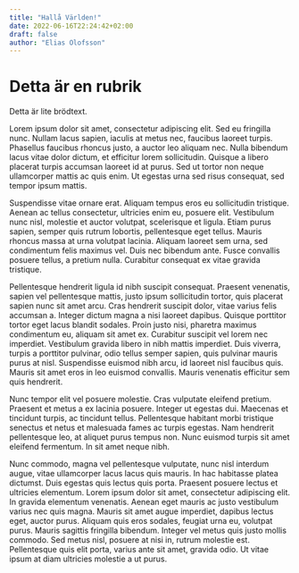 ```yaml
---
title: "Hallå Världen!"
date: 2022-06-16T22:24:42+02:00
draft: false
author: "Elias Olofsson"
---
```


# Detta är en rubrik

Detta är lite brödtext. 

Lorem ipsum dolor sit amet, consectetur adipiscing elit. Sed eu fringilla nunc. Nullam lacus sapien, iaculis at metus nec, faucibus laoreet turpis. Phasellus faucibus rhoncus justo, a auctor leo aliquam nec. Nulla bibendum lacus vitae dolor dictum, et efficitur lorem sollicitudin. Quisque a libero placerat turpis accumsan laoreet id at purus. Sed ut tortor non neque ullamcorper mattis ac quis enim. Ut egestas urna sed risus consequat, sed tempor ipsum mattis.

Suspendisse vitae ornare erat. Aliquam tempus eros eu sollicitudin tristique. Aenean ac tellus consectetur, ultricies enim eu, posuere elit. Vestibulum nunc nisl, molestie et auctor volutpat, scelerisque et ligula. Etiam purus sapien, semper quis rutrum lobortis, pellentesque eget tellus. Mauris rhoncus massa at urna volutpat lacinia. Aliquam laoreet sem urna, sed condimentum felis maximus vel. Duis nec bibendum ante. Fusce convallis posuere tellus, a pretium nulla. Curabitur consequat ex vitae gravida tristique.

Pellentesque hendrerit ligula id nibh suscipit consequat. Praesent venenatis, sapien vel pellentesque mattis, justo ipsum sollicitudin tortor, quis placerat sapien nunc sit amet arcu. Cras hendrerit suscipit dolor, vitae varius felis accumsan a. Integer dictum magna a nisi laoreet dapibus. Quisque porttitor tortor eget lacus blandit sodales. Proin justo nisi, pharetra maximus condimentum eu, aliquam sit amet ex. Curabitur suscipit vel lorem nec imperdiet. Vestibulum gravida libero in nibh mattis imperdiet. Duis viverra, turpis a porttitor pulvinar, odio tellus semper sapien, quis pulvinar mauris purus at nisl. Suspendisse euismod nibh arcu, id laoreet nisl faucibus quis. Mauris sit amet eros in leo euismod convallis. Mauris venenatis efficitur sem quis hendrerit.

Nunc tempor elit vel posuere molestie. Cras vulputate eleifend pretium. Praesent et metus a ex lacinia posuere. Integer ut egestas dui. Maecenas et tincidunt turpis, ac tincidunt tellus. Pellentesque habitant morbi tristique senectus et netus et malesuada fames ac turpis egestas. Nam hendrerit pellentesque leo, at aliquet purus tempus non. Nunc euismod turpis sit amet eleifend fermentum. In sit amet neque nibh.

Nunc commodo, magna vel pellentesque vulputate, nunc nisl interdum augue, vitae ullamcorper lacus lacus quis mauris. In hac habitasse platea dictumst. Duis egestas quis lectus quis porta. Praesent posuere lectus et ultricies elementum. Lorem ipsum dolor sit amet, consectetur adipiscing elit. In gravida elementum venenatis. Aenean eget mauris ac justo vestibulum varius nec quis magna. Mauris sit amet augue imperdiet, dapibus lectus eget, auctor purus. Aliquam quis eros sodales, feugiat urna eu, volutpat purus. Mauris sagittis fringilla bibendum. Integer vel metus quis justo mollis commodo. Sed metus nisl, posuere at nisi in, rutrum molestie est. Pellentesque quis elit porta, varius ante sit amet, gravida odio. Ut vitae ipsum at diam ultricies molestie a ut purus. 
